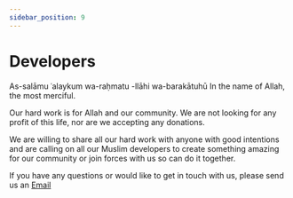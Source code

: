 ```yaml
---
sidebar_position: 9
---
```


# Developers
As-salāmu ʿalaykum wa-raḥmatu -llāhi wa-barakātuhū
In the name of Allah, the most merciful.


Our hard work is for Allah and our community. We are not looking for any profit of this life, nor are we accepting any donations. 

We are willing to share all our hard work with anyone with good intentions and are calling on all our Muslim developers to create something amazing for our community or join forces with us so can do it together.


If you have any questions or would like to get in touch with us, please send us an [Email](mailto:masjidplus@gmail.com)

